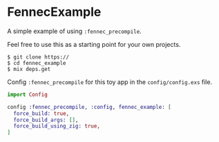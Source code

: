 # FennecExample

A simple example of using `:fennec_precompile`.

Feel free to use this as a starting point for your own projects.

```shell
$ git clone https://
$ cd fennec_example
$ mix deps.get
```

Config `:fennec_precompile` for this toy app in the `config/config.exs` file.

```elixir
import Config

config :fennec_precompile, :config, fennec_example: [
  force_build: true,
  force_build_args: [],
  force_build_using_zig: true,
]
```
